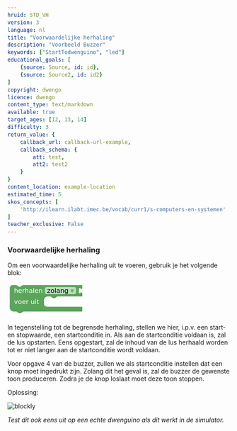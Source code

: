 ```yaml
---
hruid: STD_VH
version: 3
language: nl
title: "Voorwaardelijke herhaling"
description: "Voorbeeld Buzzer"
keywords: ["StartTodwenguino", "led"]
educational_goals: [
    {source: Source, id: id}, 
    {source: Source2, id: id2}
]
copyright: dwengo
licence: dwengo
content_type: text/markdown
available: true
target_ages: [12, 13, 14]
difficulty: 3
return_value: {
    callback_url: callback-url-example,
    callback_schema: {
        att: test,
        att2: test2
    }
}
content_location: example-location
estimated_time: 5
skos_concepts: [
    'http://ilearn.ilabt.imec.be/vocab/curr1/s-computers-en-systemen'
]
teacher_exclusive: False
---
```

### Voorwaardelijke herhaling
Om een voorwaardelijke herhaling uit te voeren, gebruik je het volgende blok:  

![](embed/vh.png "Voorwaardelijke herhaling")  

In tegenstelling tot de begrensde herhaling, stellen we hier, i.p.v. een start- en stopwaarde, een startconditie in. Als aan de startconditie voldaan is, zal de lus opstarten. Eens opgestart, zal de inhoud van de lus herhaald worden tot er niet langer aan de startconditie wordt voldaan.

Voor opgave 4 van de buzzer, zullen we als startconditie instellen dat een knop moet ingedrukt zijn. Zolang dit het geval is, zal de buzzer de gewenste toon produceren. Zodra je de knop loslaat moet deze toon stoppen.

Oplossing:

![blockly](@learning-object/STD_Buzzer4/nl/3)  

*Test dit ook eens uit op een echte dwenguino als dit werkt in de simulator.*